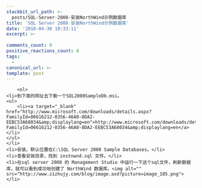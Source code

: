 ```yaml
---
stackbit_url_path: >-
  posts/SQL-Server-2008-安装NorthWind示例数据库
title: 'SQL Server 2008 安装NorthWind示例数据库'
date: '2010-04-30 10:33:11'
excerpt: >-
  
comments_count: 0
positive_reactions_count: 0
tags: 
  - 
canonical_url: >-
template: post
---
```


        <ol>
    <li>到下面的网址去下载一个SQL2000SampleDb.msi。
    <ul>
        <li><a target="_blank" href="http://www.microsoft.com/downloads/details.aspx?FamilyId=06616212-0356-46A0-8DA2-EEBC53A68034&amp;displaylang=en">http://www.microsoft.com/downloads/details.aspx?FamilyId=06616212-0356-46A0-8DA2-EEBC53A68034&amp;displaylang=en</a></li>
    </ul>
    </li>
    <li>安装。默认位置在C:\SQL Server 2000 Sample Databases。</li>
    <li>查看安装目录，找到 instnwnd.sql 文件。</li>
    <li>在sql server 2008 的 Management Studio 中运行一下这个sql文件，刷新数据库，就可以看到成功地创建了 NorthWind 数据库。<img alt="" src="http://www.zizhujy.com/blog/image.axd?picture=image_185.png"></li>
</ol>
<p>&nbsp;</p>
      